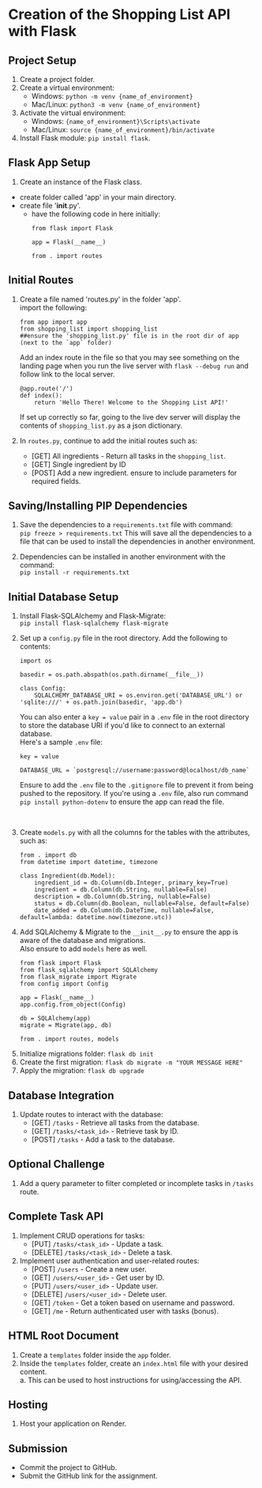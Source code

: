 # Creation of the Shopping List API with Flask

## Project Setup
1. Create a project folder.
2. Create a virtual environment:
   - Windows: `python -m venv {name_of_environment}`
   - Mac/Linux: `python3 -m venv {name_of_environment}`
3. Activate the virtual environment:
   - Windows: `{name_of_environment}\Scripts\activate`
   - Mac/Linux: `source {name_of_environment}/bin/activate`
4. Install Flask module: `pip install flask`.

## Flask App Setup
1. Create an instance of the Flask class.
- create folder called 'app' in your main directory.
- create file '__init__.py'.
    - have the following code in here initially:
        ```
        from flask import Flask
        
        app = Flask(__name__)
        
        from . import routes
        ```

## Initial Routes
1. Create a file named 'routes.py' in the folder 'app'.  
    import the following:
    ```
    from app import app
    from shopping_list import shopping_list
    ##ensure the 'shopping_list.py' file is in the root dir of app (next to the `app` folder)
    ```  
    Add an index route in the file so that you may see something on the landing page when you run the live server with `flask --debug run` and follow link to the local server.  
    ```
    @app.route('/')
    def index():
        return 'Hello There! Welcome to the Shopping List API!'
    ```  
    If set up correctly so far, going to the live dev server will display the contents of `shopping_list.py` as a json dictionary.  

2. In `routes.py`, continue to add the initial routes such as:  
    - [GET] All ingredients - Return all tasks in the `shopping_list`.
    - [GET] Single ingredient by ID
    - [POST] Add a new ingredient. ensure to include parameters for required fields.

## Saving/Installing PIP Dependencies

1. Save the dependencies to a `requirements.txt` file with command:  
    `pip freeze > requirements.txt`
This will save all the dependencies to a file that can be used to install the dependencies in another environment.  

2. Dependencies can be installed in another environment with the command:  
    `pip install -r requirements.txt`

## Initial Database Setup

1. Install Flask-SQLAlchemy and Flask-Migrate:  
    `pip install flask-sqlalchemy flask-migrate`


2. Set up a `config.py` file in the root directory. Add the following to contents:  
    ```
    import os

    basedir = os.path.abspath(os.path.dirname(__file__))

    class Config:
        SQLALCHEMY_DATABASE_URI = os.environ.get('DATABASE_URL') or 'sqlite:///' + os.path.join(basedir, 'app.db')
    ```
    You can also enter a `key = value` pair in a `.env` file in the root directory to store the database URI if you'd like to connect to an external database.  
    Here's a sample `.env` file:

    ```
    key = value

    DATABASE_URL = `postgresql://username:password@localhost/db_name`
    ```
    Ensure to add the `.env` file to the `.gitignore` file to prevent it from being pushed to the repository. If you're using a `.env` file, also run command `pip install python-dotenv` to ensure the app can read the file. 
<br>

3. Create `models.py` with all the columns for the tables with the attributes, such as:
    ```
    from . import db
    from datetime import datetime, timezone
    
    class Ingredient(db.Model):
        ingredient_id = db.Column(db.Integer, primary_key=True)
        ingredient = db.Column(db.String, nullable=False)
        description = db.Column(db.String, nullable=False)
        status = db.Column(db.Boolean, nullable=False, default=False)
        date_added = db.Column(db.DateTime, nullable=False, default=lambda: datetime.now(timezone.utc))
    ```
4. Add SQLAlchemy & Migrate to the `__init__.py` to ensure the app is aware of the database and migrations.  
    Also ensure to add `models` here as well.  
    ```
    from flask import Flask
    from flask_sqlalchemy import SQLAlchemy
    from flask_migrate import Migrate
    from config import Config
    
    app = Flask(__name__)
    app.config.from_object(Config)
    
    db = SQLAlchemy(app)
    migrate = Migrate(app, db)
    
    from . import routes, models
    ```
5. Initialize migrations folder: 
    `flask db init`
6. Create the first migration: 
    `flask db migrate -m "YOUR MESSAGE HERE"`
7. Apply the migration: 
    `flask db upgrade`

## Database Integration
1. Update routes to interact with the database:
   - [GET] `/tasks` - Retrieve all tasks from the database.
   - [GET] `/tasks/<task_id>` - Retrieve task by ID.
   - [POST] `/tasks` - Add a task to the database.

## Optional Challenge
1. Add a query parameter to filter completed or incomplete tasks in `/tasks` route.

## Complete Task API
1. Implement CRUD operations for tasks:
   - [PUT] `/tasks/<task_id>` - Update a task.
   - [DELETE] `/tasks/<task_id>` - Delete a task.
2. Implement user authentication and user-related routes:
   - [POST] `/users` - Create a new user.
   - [GET] `/users/<user_id>` - Get user by ID.
   - [PUT] `/users/<user_id>` - Update user.
   - [DELETE] `/users/<user_id>` - Delete user.
   - [GET] `/token` - Get a token based on username and password.
   - [GET] `/me` - Return authenticated user with tasks (bonus).

## HTML Root Document
1. Create a `templates` folder inside the `app` folder.
2. Inside the `templates` folder, create an `index.html` file with your desired content.  
    a. This can be used to host instructions for using/accessing the API.

## Hosting
1. Host your application on Render.

## Submission
- Commit the project to GitHub.
- Submit the GitHub link for the assignment.
